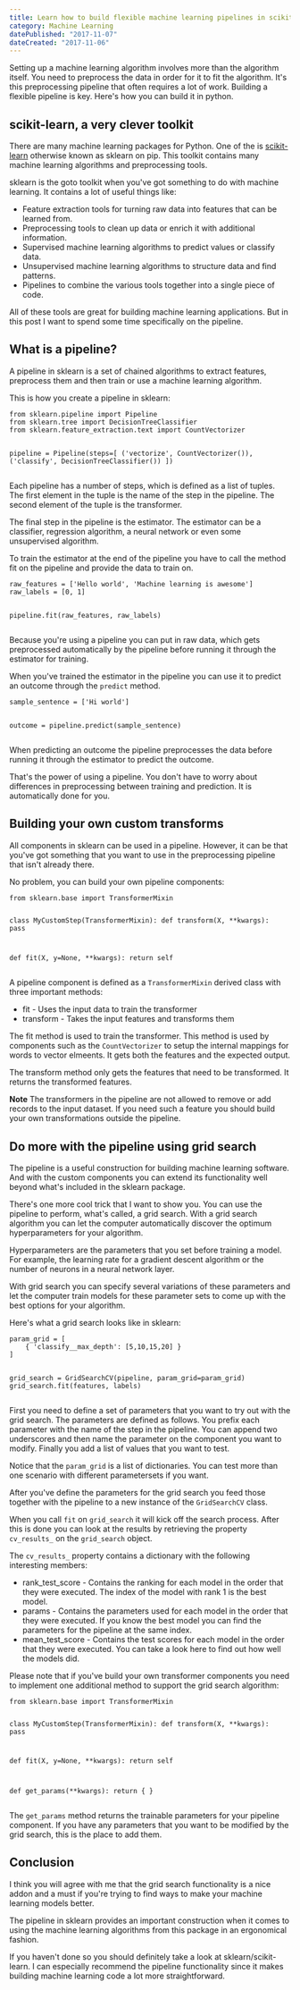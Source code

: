 ```yaml
---
title: Learn how to build flexible machine learning pipelines in scikit-learn
category: Machine Learning
datePublished: "2017-11-07"
dateCreated: "2017-11-06"
---
```


<!--kg-card-begin: markdown--><p>Setting up a machine learning algorithm involves more than the algorithm itself. You need to preprocess the data in order for it to fit the algorithm. It's this preprocessing pipeline that often requires a lot of work. Building a flexible pipeline is key. Here's how you can build it in python.</p>
<h2 id="scikitlearnaveryclevertoolkit">scikit-learn, a very clever toolkit</h2>
<p>There are many machine learning packages for Python. One of the is <a href="http://scikit-learn.org">scikit-learn</a> otherwise known as sklearn on pip. This toolkit contains many machine learning algorithms and preprocessing tools.</p>
<p>sklearn is the goto toolkit when you've got something to do with machine learning. It contains a lot of useful things like:</p>
<ul>
<li>Feature extraction tools for turning raw data into features that can be learned from.</li>
<li>Preprocessing tools to clean up data or enrich it with additional information.</li>
<li>Supervised machine learning algorithms to predict values or classify data.</li>
<li>Unsupervised machine learning algorithms to structure data and find patterns.</li>
<li>Pipelines to combine the various tools together into a single piece of code.</li>
</ul>
<p>All of these tools are great for building machine learning applications. But in this post I want to spend some time specifically on the pipeline.</p>
<h2 id="whatisapipeline">What is a pipeline?</h2>
<p>A pipeline in sklearn is a set of chained algorithms to extract features, preprocess them and then train or use a machine learning algorithm.</p>
<p>This is how you create a pipeline in sklearn:</p>
<pre><code class="language-python">from sklearn.pipeline import Pipeline
from sklearn.tree import DecisionTreeClassifier
from sklearn.feature_extraction.text import CountVectorizer

pipeline = Pipeline(steps=[
('vectorize', CountVectorizer()),
('classify', DecisionTreeClassifier())
])
</code></pre>

<p>Each pipeline has a number of steps, which is defined as a list of tuples. The first element in the tuple is the name of the step in the pipeline. The second element of the tuple is the transformer.</p>
<p>The final step in the pipeline is the estimator. The estimator can be a classifier, regression algorithm, a neural network or even some unsupervised algorithm.</p>
<p>To train the estimator at the end of the pipeline you have to call the method fit on the pipeline and provide the data to train on.</p>
<pre><code class="language-python">raw_features = ['Hello world', 'Machine learning is awesome']
raw_labels = [0, 1]

pipeline.fit(raw_features, raw_labels)
</code></pre>

<p>Because you're using a pipeline you can put in raw data, which gets preprocessed automatically by the pipeline before running it through the estimator for training.</p>
<p>When you've trained the estimator in the pipeline you can use it to predict an outcome through the <code>predict</code> method.</p>
<pre><code class="language-python">sample_sentence = ['Hi world']

outcome = pipeline.predict(sample_sentence)
</code></pre>

<p>When predicting an outcome the pipeline preprocesses the data before running it through the estimator to predict the outcome.</p>
<p>That's the power of using a pipeline. You don't have to worry about differences in preprocessing between training and prediction. It is automatically done for you.</p>
<h2 id="buildingyourowncustomtransforms">Building your own custom transforms</h2>
<p>All components in sklearn can be used in a pipeline. However, it can be that you've got something that you want to use in the preprocessing pipeline that isn't already there.</p>
<p>No problem, you can build your own pipeline components:</p>
<pre><code class="language-python">from sklearn.base import TransformerMixin

class MyCustomStep(TransformerMixin):
def transform(X, \*\*kwargs):
pass

def fit(X, y=None, \*\*kwargs):
return self
</code></pre>

<p>A pipeline component is defined as a <code>TransformerMixin</code> derived class with three important methods:</p>
<ul>
<li>fit - Uses the input data to train the transformer</li>
<li>transform - Takes the input features and transforms them</li>
</ul>
<p>The fit method is used to train the transformer. This method is used by components such as the <code>CountVectorizer</code> to setup the internal mappings for words to vector elmeents. It gets both the features and the expected output.</p>
<p>The transform method only gets the features that need to be transformed. It returns the transformed features.</p>
<p><strong>Note</strong> The transformers in the pipeline are not allowed to remove or add records to the input dataset. If you need such a feature you should build your own transformations outside the pipeline.</p>
<h2 id="domorewiththepipelineusinggridsearch">Do more with the pipeline using grid search</h2>
<p>The pipeline is a useful construction for building machine learning software. And with the custom components you can extend its functionality well beyond what's included in the sklearn package.</p>
<p>There's one more cool trick that I want to show you. You can use the pipeline to perform, what's called, a grid search. With a grid search algorithm you can let the computer automatically discover the optimum hyperparameters for your algorithm.</p>
<p>Hyperparameters are the parameters that you set before training a model. For example, the learning rate for a gradient descent algorithm or the number of neurons in a neural network layer.</p>
<p>With grid search you can specify several variations of these parameters and let the computer train models for these parameter sets to come up with the best options for your algorithm.</p>
<p>Here's what a grid search looks like in sklearn:</p>
<pre><code class="language-python">param_grid = [
    { 'classify__max_depth': [5,10,15,20] }
]

grid_search = GridSearchCV(pipeline, param_grid=param_grid)
grid_search.fit(features, labels)
</code></pre>

<p>First you need to define a set of parameters that you want to try out with the grid search. The parameters are defined as follows. You prefix each parameter with the name of the step in the pipeline. You can append two underscores and then name the parameter on the component you want to modify. Finally you add a list of values that you want to test.</p>
<p>Notice that the <code>param_grid</code> is a list of dictionaries. You can test more than one scenario with different parametersets if you want.</p>
<p>After you've define the parameters for the grid search you feed those together with the pipeline to a new instance of the <code>GridSearchCV</code> class.</p>
<p>When you call <code>fit</code> on <code>grid_search</code> it will kick off the search process. After this is done you can look at the results by retrieving the property <code>cv_results_</code> on the <code>grid_search</code> object.</p>
<p>The <code>cv_results_</code> property contains a dictionary with the following interesting members:</p>
<ul>
<li>rank_test_score - Contains the ranking for each model in the order that they were executed. The index of the model with rank 1 is the best model.</li>
<li>params - Contains the parameters used for each model in the order that they were executed. If you know the best model you can find the parameters for the pipeline at the same index.</li>
<li>mean_test_score - Contains the test scores for each model in the order that they were executed. You can take a look here to find out how well the models did.</li>
</ul>
<p>Please note that if you've build your own transformer components you need to implement one additional method to support the grid search algorithm:</p>
<pre><code class="language-python">from sklearn.base import TransformerMixin

class MyCustomStep(TransformerMixin):
def transform(X, \*\*kwargs):
pass

def fit(X, y=None, \*\*kwargs):
return self

def get_params(\*\*kwargs):
return { }
</code></pre>

<p>The <code>get_params</code> method returns the trainable parameters for your pipeline component. If you have any parameters that you want to be modified by the grid search, this is the place to add them.</p>
<h2 id="conclusion">Conclusion</h2>
<p>I think you will agree with me that the grid search functionality is a nice addon and a must if you're trying to find ways to make your machine learning models better.</p>
<p>The pipeline in sklearn provides an important construction when it comes to using the machine learning algorithms from this package in an ergonomical fashion.</p>
<p>If you haven't done so you should definitely take a look at sklearn/scikit-learn. I can especially recommend the pipeline functionality since it makes building machine learning code a lot more straightforward.</p>
<!--kg-card-end: markdown-->
